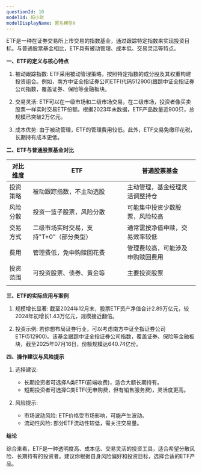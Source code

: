 ```yaml
---
questionId: 10
modelId: 蚂小财
modelDisplayName: 匿名模型H
---
```

ETF是一种在证券交易所上市交易的指数基金，通过跟踪特定指数来实现投资目标。与普通股票基金相比，ETF具有被动管理、成本低、交易灵活等特点。

**一、ETF的定义与核心特点**

1. 被动跟踪指数: ETF采用被动管理策略，按照特定指数的成分股及其权重构建投资组合。例如，南方中证全指证券公司ETF(代码512900)跟踪中证全指证券公司指数，覆盖证券、保险等金融板块。

2. 交易灵活: ETF可以在一级市场和二级市场交易。在二级市场，投资者像买卖股票一样实时交易ETF份额。根据2023年末数据，ETF产品数量近900只，总规模已突破2万亿元。

3. 成本优势: 由于被动管理，ETF的管理费用较低。此外，ETF交易免缴印花税，长期持有成本更低。


**二、ETF与普通股票基金对比**

| 对比维度 | ETF | 普通股票基金 |
| ---- | ---- | ---- |
| 投资策略 | 被动跟踪指数，不主动选股 | 主动管理，基金经理灵活调整持仓 |
| 风险分散 | 投资一篮子股票，风险分散 | 可能集中投资少数股票，风险较高 |
| 交易方式 | 二级市场实时交易，支持"T+0"（部分类型） | 通常需按净值申赎，交易效率较低 |
| 费用 | 管理费低，免申购赎回花费 | 管理费较高，可能涉及申购赎回费用 |
| 投资范围 | 可投资股票、债券、黄金等 | 主要投资股票 |
|  |  |  |


**三、ETF的实际应用与案例**

1. 规模增长显著: 截至2024年12月末，股票ETF资产净值合计2.89万亿元，较2024年初增长1.43万亿元，规模接近翻倍。

2. 投资示例: 若你想布局证券行业，可以考虑南方中证全指证券公司ETF(512900)。该基金跟踪中证全指证券公司指数，覆盖证券、保险等金融板块，截至2025年07月16日，份额规模达640.74亿份。

**四、操作建议与风险提示**

1. 选择建议:
   - 长期投资者可选择A类ETF(前端收费)，适合大额长期持有。
   - 短期投资者可选择C类ETF(无申购费，但有销售服务费)，灵活度更高。

2. 风险提示:
   - 市场波动风险: ETF价格受市场影响，可能产生波动。
   - 流动性风险: 部分ETF流动性较低，需关注交易量。

**结论**

综合来看，ETF是一种透明度高、成本低、交易灵活的投资工具，适合希望分散风险、长期持有的投资者。建议你根据自身风险偏好和投资目标，选择合适的ETF产品。